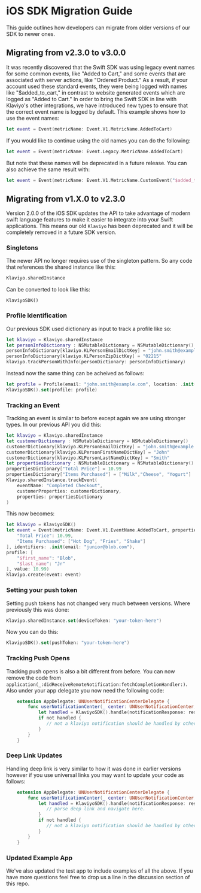 
# iOS SDK Migration Guide

This guide outlines how developers can migrate from older versions of our SDK to newer ones.

## Migrating from v2.3.0 to v3.0.0
It was recently discovered that the Swift SDK was using legacy event names for some common events, like "Added to Cart," and some events that are associated with server actions, like "Ordered Product." As a result, if your account used these standard events, they were being logged with names like "$added_to_cart," in contrast to website generated events which are logged as "Added to Cart." In order to bring the Swift SDK in line with Klaviyo's other integrations, we have introduced new types to ensure that the correct event name is logged by default. This example shows how to use the event names:
```swift
let event = Event(metricName: Event.V1.MetricName.AddedToCart)
```

If you would like to continue using the old names you can do the following:
```swift
let event = Event(metricName: Event.Legacy.MetricName.AddedToCart)
```
But note that these names will be deprecated in a future release. You can also achieve the same result with:
```swift
let event = Event(metricName: Event.V1.MetricName.CustomEvent("$added_to_cart")
```


## Migrating from v1.X.0 to v2.3.0

Version 2.0.0 of the iOS SDK updates the API to take advantage of modern swift language features to make it easier to integrate
into your Swift applications. This means our old `Klaviyo` has been deprecated and it will be completely removed in a future SDK version.

### Singletons
The newer API no longer requires use of the singleton pattern. So any code that references the shared instance like this:
```swift
Klaviyo.sharedInstance
```
Can be converted to look like this:
```
KlaviyoSDK()
```

### Profile Identification
Our previous SDK used dictionary as input to track a profile like so:
```swift
let klaviyo = Klaviyo.sharedInstance
let personInfoDictionary : NSMutableDictionary = NSMutableDictionary()
personInfoDictionary[klaviyo.KLPersonEmailDictKey] = "john.smith@example.com"
personInfoDictionary[klaviyo.KLPersonZipDictKey] = "02215"
klaviyo.trackPersonWithInfo(personDictionary: personInfoDictionary)
```
Instead now the same thing can be acheived as follows:
```swift
let profile = Profile(email: "john.smith@example.com", location: .init(zip: "02215"))
KlaviyoSDK().set(profile: profile)
```

### Tracking an Event
Tracking an event is similar to before except again we are using stronger types. In our previous API you did this:
```swift
let klaviyo = Klaviyo.sharedInstance
let customerDictionary : NSMutableDictionary = NSMutableDictionary()
customerDictionary[klaviyo.KLPersonEmailDictKey] = "john.smith@example.com"
customerDictionary[klaviyo.KLPersonFirstNameDictKey] = "John"
customerDictionary[klaviyo.KLPersonLastNameDictKey] = "Smith"
let propertiesDictionary : NSMutableDictionary = NSMutableDictionary()
propertiesDictionary["Total Price"] = 10.99
propertiesDictionary["Items Purchased"] = ["Milk","Cheese", "Yogurt"]
Klaviyo.sharedInstance.trackEvent(
    eventName: "Completed Checkout",
    customerProperties: customerDictionary,
    properties: propertiesDictionary
)
```
This now becomes:
```swift
let klaviyo = KlaviyoSDK()
let event = Event(metricName: Event.V1.EventName.AddedToCart, properties: [
    "Total Price": 10.99,
    "Items Purchased": ["Hot Dog", "Fries", "Shake"]
], identifiers: .init(email: "junior@blob.com"),
profile: [
    "$first_name": "Blob",
    "$last_name": "Jr"
], value: 10.99)
klaviyo.create(event: event)
```

### Setting your push token
Setting push tokens has not changed very much between versions. Where previously this was done:
```swift
Klaviyo.sharedInstance.set(deviceToken: "your-token-here")
```
Now you can do this:
```swift
KlaviyoSDK().set(pushToken: "your-token-here")
```

### Tracking Push Opens
Tracking push opens is also a bit different from before. You can now remove the code from `application(_:didReceiveRemoteNotification:fetchCompletionHandler:)`. Also under your app delegate you now need the following code:
```swift
    extension AppDelegate: UNUserNotificationCenterDelegate {
        func userNotificationCenter(_ center: UNUserNotificationCenter, didReceive response: UNNotificationResponse, withCompletionHandler completionHandler: @escaping () -> Void) {
            let handled = KlaviyoSDK().handle(notificationResponse: response, completionHandler: completionHandler)
            if not handled {
               // not a klaviyo notification should be handled by other app code
            }
        }
    }
```

### Deep Link Updates
Handling deep link is very similar to how it was done in earlier versions however if you use universal links you may want to update your code as follows:
```swift
    extension AppDelegate: UNUserNotificationCenterDelegate {
        func userNotificationCenter(_ center: UNUserNotificationCenter, didReceive response: UNNotificationResponse, withCompletionHandler completionHandler: @escaping () -> Void) {
            let handled = KlaviyoSDK().handle(notificationResponse: response, completionHandler: completionHandler) { url in
               // parse deep link and navigate here.
            }
            if not handled {
               // not a klaviyo notification should be handled by other app code
            }
        }
    }
```

### Updated Example App
We've also updated the test app to include examples of all the above. If you have more questions feel free to drop us a line in the discussion section of this repo.
